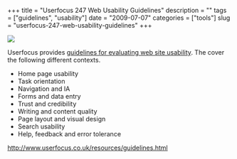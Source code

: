 +++
title = "Userfocus 247 Web Usability Guidelines"
description = ""
tags = ["guidelines", "usability"]
date = "2009-07-07"
categories = ["tools"]
slug = "userfocus-247-web-usability-guidelines"
+++


<div class="tool-screenshot mb1"><a href="http://www.userfocus.co.uk/resources/guidelines.html"><img id="bluga-thumbnail-2735" class="bluga-thumbnail custom" src="http://media.konigi.com/bluga/
wt523004a2df565_custom.jpg"/></a></div><p>Userfocus provides <a href="http://www.userfocus.co.uk/resources/guidelines.html">guidelines for evaluating web site usability</a>. The cover the following different contexts.</p>
<ul>
<li>Home page usability</li>
<li>Task orientation</li>
<li>Navigation and IA</li>
<li>Forms and data entry</li>
<li>Trust and credibility</li>
<li>Writing and content quality</li>
<li>Page layout and visual design</li>
<li>Search usability</li>
<li>Help, feedback and error tolerance</li>
</ul>
  
<p><a href="http://www.userfocus.co.uk/resources/guidelines.html">http://www.userfocus.co.uk/resources/guidelines.html</a></p>
      
